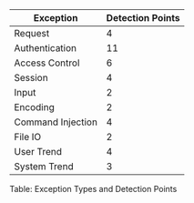 **Exception** | **Detection Points**
--------------|---------------------
Request | 4
Authentication | 11
Access Control | 6
Session | 4
Input | 2
Encoding | 2
Command Injection | 4
File IO | 2
User Trend | 4
System Trend | 3

Table: Exception Types and Detection Points
